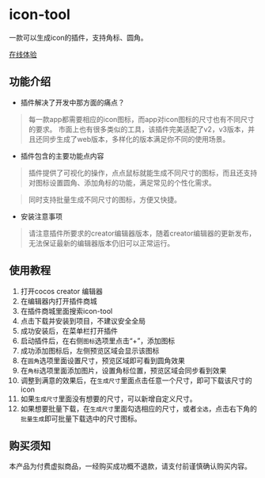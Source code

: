 # icon-tool
一款可以生成icon的插件，支持角标、圆角。

[在线体验](http://tidys.gitee.io/doc/docs/icon-tool/main.html)


## 功能介绍
- 插件解决了开发中那方面的痛点？

> 每一款app都需要相应的icon图标，而app对icon图标的尺寸也有不同尺寸的要求。
市面上也有很多类似的工具，该插件完美适配了v2，v3版本，并且还同步生成了web版本，多样化的版本满足你不同的使用场景。

- 插件包含的主要功能点内容

> 插件提供了可视化的操作，点点鼠标就能生成不同尺寸的图标，而且还支持对图标设置圆角、添加角标的功能，满足常见的个性化需求。

> 同时支持批量生成不同尺寸的图标，方便又快捷。

- 安装注意事项

> 请注意插件所要求的creator编辑器版本，随着creator编辑器的更新发布，无法保证最新的编辑器版本仍旧可以正常运行。

## 使用教程
1. 打开cocos creator 编辑器
2. 在编辑器内打开插件商城
3. 在插件商城里面搜索icon-tool
4. 点击下载并安装到项目，不建议安全全局
5. 成功安装后，在菜单栏打开插件
6. 启动插件后，在右侧`图标`选项里点击“+”，添加图标
7. 成功添加图标后，左侧预览区域会显示该图标
8. 在`圆角`选项里面设置尺寸，预览区域即可看到圆角效果
9. 在`角标`选项里面添加图片，设置角标位置，预览区域会同步看到效果
10. 调整到满意的效果后，在`生成尺寸`里面点击任意一个尺寸，即可下载该尺寸的icon
11. 如果`生成尺寸`里面没有想要的尺寸，可以新增自定义尺寸。
12. 如果想要批量下载，在`生成尺寸`里面勾选相应的尺寸，或者`全选`，点击右下角的`批量生成`即可批量下载选中的尺寸图标。

## 购买须知
本产品为付费虚拟商品，一经购买成功概不退款，请支付前谨慎确认购买内容。